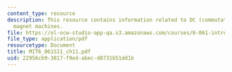 ```yaml
---
content_type: resource
description: This resource contains information related to DC (commutator) and permanent
  magnet machines.
file: https://ol-ocw-studio-app-qa.s3.amazonaws.com/courses/6-061-introduction-to-electric-power-systems-spring-2011/22956cb93817f9edabecd0731b51dd1b_MIT6_061S11_ch11.pdf
file_type: application/pdf
resourcetype: Document
title: MIT6_061S11_ch11.pdf
uid: 22956cb9-3817-f9ed-abec-d0731b51dd1b
---
```

